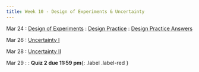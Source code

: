 ```yaml
---
title: Week 10 - Design of Experiments & Uncertainty
---
```


Mar 24
: [Design of Experiments](https://rmshksu.github.io/stat240_spring2025/classes/d19-240-spr25.html)
: [Design Practice](https://rmshksu.github.io/stat240_spring2025/assets/files/ch7pq1.pdf)
  : [Design Practice Answers](https://rmshksu.github.io/stat240_spring2025/assets/files/ch7pq1-ans.pdf)

Mar 26
: [Uncertainty I](https://rmshksu.github.io/stat240_spring2025/classes/d20-240-spr25.html)

Mar 28
: [Uncertainty II](https://rmshksu.github.io/stat240_spring2025/classes/d21-240-spr25.html)

Mar 29
: [](#) 
  : **Quiz 2 due 11:59 pm**{: .label .label-red }
